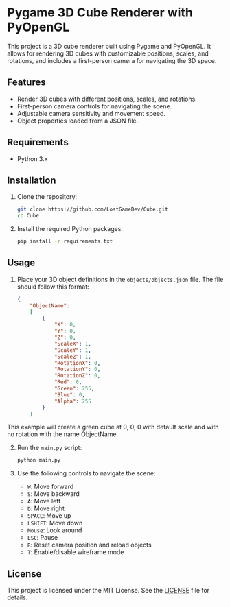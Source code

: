 # Pygame 3D Cube Renderer with PyOpenGL

This project is a 3D cube renderer built using Pygame and PyOpenGL. It allows for rendering 3D cubes with customizable positions, scales, and rotations, and includes a first-person camera for navigating the 3D space.

## Features

- Render 3D cubes with different positions, scales, and rotations.
- First-person camera controls for navigating the scene.
- Adjustable camera sensitivity and movement speed.
- Object properties loaded from a JSON file.

## Requirements

- Python 3.x

## Installation

1. Clone the repository:

    ```sh
    git clone https://github.com/LostGameDev/Cube.git
    cd Cube
    ```

2. Install the required Python packages:

    ```sh
    pip install -r requirements.txt
    ```

## Usage

1. Place your 3D object definitions in the `objects/objects.json` file. The file should follow this format:

    ```json
    {
        "ObjectName": 
        [
            {   
                "X": 0,
                "Y": 0,
                "Z": 0,
                "ScaleX": 1,
                "ScaleY": 1,
                "ScaleZ": 1,
                "RotationX": 0,
                "RotationY": 0,
                "RotationZ": 0,
                "Red": 0,
                "Green": 255,
                "Blue": 0,
                "Alpha": 255
            }
        ]
    ```
This example will create a green cube at 0, 0, 0 with default scale and with no rotation with the name ObjectName.

2. Run the `main.py` script:

    ```sh
    python main.py
    ```

3. Use the following controls to navigate the scene:

    - `W`: Move forward
    - `S`: Move backward
    - `A`: Move left
    - `D`: Move right
    - `SPACE`: Move up
    - `LSHIFT`: Move down
    - `Mouse`: Look around
    - `ESC`: Pause
    - `R`: Reset camera position and reload objects
    - `T`: Enable/disable wireframe mode

## License

This project is licensed under the MIT License. See the [LICENSE](LICENSE) file for details.
